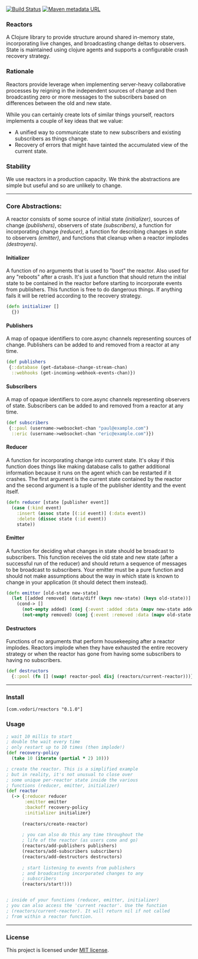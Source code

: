 [![Build Status](https://travis-ci.org/vodori/reactors.svg?branch=develop)](https://travis-ci.org/vodori/reactors) [![Maven metadata URL](https://img.shields.io/maven-metadata/v/http/central.maven.org/maven2/com/vodori/reactors/maven-metadata.xml.svg)](https://mvnrepository.com/artifact/com.vodori/reactors)

### Reactors

A Clojure library to provide structure around shared in-memory state, incorporating 
live changes, and broadcasting change deltas to observers. State is maintained using 
clojure agents and supports a configurable crash recovery strategy.

### Rationale

Reactors provide leverage when implementing server-heavy collaborative processes 
by reigning in the independent sources of change and then broadcasting zero or more 
messages to the subscribers based on differences between the old and new state.

While you can certainly create lots of similar things yourself, 
reactors implements a couple of key ideas that we value:

* A unified way to communicate state to new subscribers and existing subscribers as things change.
* Recovery of errors that might have tainted the accumulated view of the current state. 

### Stability

We use reactors in a production capacity. We think the abstractions are simple 
but useful and so are unlikely to change.


___


### Core Abstractions:

A reactor consists of some source of initial state _(initializer)_, sources of 
change _(publishers)_, observers of state _(subscribers)_, a function for 
incorporating change _(reducer)_, a function for describing changes in state 
to observers _(emitter)_, and functions that cleanup when a reactor implodes 
_(destroyers)_.


#### Initializer

A function of no arguments that is used to "boot" the reactor. Also used for any "reboots" 
after a crash. It's just a function that should return the initial state to be contained in
the reactor before starting to incorporate events from publishers. This function is free to 
do dangerous things. If anything fails it will be retried according to the recovery strategy.

```clojure
(defn initializer []
  {})
```


#### Publishers

A map of opaque identifiers to core.async channels representing sources of change. 
Publishers can be added to and removed from a reactor at any time.

```clojure
(def publishers 
 {::database (get-database-change-stream-chan)
  ::webhooks (get-incoming-webhook-events-chan)})
```

#### Subscribers

A map of opaque identifiers to core.async channels representing observers of state. 
Subscribers can be added to and removed from a reactor at any time. 

```clojure
(def subscribers 
 {::paul (username->websocket-chan "paul@example.com")
  ::eric (username->websocket-chan "eric@example.com")})
```

#### Reducer

A function for incorporating change into current state. It's okay if this
function does things like making database calls to gather additional information 
because it runs on the agent which can be restarted if it crashes. The first argument
is the current state contained by the reactor and the second argument is a tuple of 
the publisher identity and the event itself.

```clojure
(defn reducer [state [publisher event]]
  (case (:kind event)
    :insert (assoc state [(:id event)] (:data event))
    :delete (dissoc state (:id event))
    state))
```

#### Emitter

A function for deciding what changes in state should be broadcast to subscribers. This
function receives the old state and new state (after a successful run of the reducer)
and should return a sequence of messages to be broadcast to subscribers. Your emitter must
be a pure function and should not make assumptions about the way in which state is known to
change in your application (it should detect them instead).

```clojure 
(defn emitter [old-state new-state]
  (let [[added removed] (data/diff (keys new-state) (keys old-state))]
    (cond-> []
      (not-empty added) (conj {:event :added :data (mapv new-state added)})
      (not-empty removed) (conj {:event :removed :data (mapv old-state removed)})))
```

#### Destructors

Functions of no arguments that perform housekeeping after a reactor implodes. Reactors
implode when they have exhausted the entire recovery strategy or when the reactor has 
gone from having some subscribers to having no subscribers.

```clojure
(def destructors
  {::pool (fn [] (swap! reactor-pool disj (reactors/current-reactor)))})
```

___

### Install

``` 
[com.vodori/reactors "0.1.0"]
```

### Usage

```clojure
; wait 10 millis to start
; double the wait every time
; only restart up to 10 times (then implode!)
(def recovery-policy
  (take 10 (iterate (partial * 2) 10)))

; create the reactor. This is a simplified example
; but in reality, it's not unusual to close over
; some unique per-reactor state inside the various 
; functions (reducer, emitter, initializer)
(def reactor 
  (-> {:reducer reducer 
       :emitter emitter 
       :backoff recovery-policy
       :initializer initializer}
       
      (reactors/create-reactor)
      
      ; you can also do this any time throughout the
      ; life of the reactor (as users come and go)
      (reactors/add-publishers publishers)
      (reactors/add-subscribers subscribers)
      (reactors/add-destructors destructors)
      
      ; start listening to events from publishers
      ; and broadcasting incorporated changes to any
      ; subscribers
      (reactors/start!)))


; inside of your functions (reducer, emitter, initializer)
; you can also access the 'current reactor'. Use the function
; (reactors/current-reactor). It will return nil if not called
; from within a reactor function.
```

___ 

### License
This project is licensed under [MIT license](http://opensource.org/licenses/MIT).
